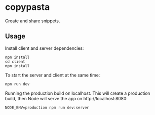 # copypasta

Create and share snippets.

## Usage

Install client and server dependencies:

```
npm install
cd client
npm install
```

To start the server and client at the same time:

```
npm run dev
```

Running the production build on localhost. This will create a production build, then Node will serve the app on http://localhost:8080

```
NODE_ENV=production npm run dev:server
```
